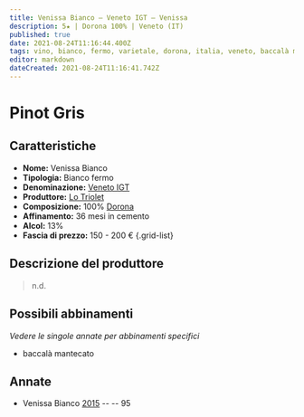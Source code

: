 ```yaml
---
title: Venissa Bianco – Veneto IGT – Venissa
description: 5★ | Dorona 100% | Veneto (IT)
published: true
date: 2021-08-24T11:16:44.400Z
tags: vino, bianco, fermo, varietale, dorona, italia, veneto, baccalà mantecato, 150 - 200€, 5 stelle
editor: markdown
dateCreated: 2021-08-24T11:16:41.742Z
---
```


# Pinot Gris

## Caratteristiche
- **Nome:** Venissa Bianco
- **Tipologia:** Bianco fermo
- **Denominazione:** [Veneto IGT](/denominazioni/Italia/Veneto/IGT/Veneto) 
- **Produttore:** [Lo Triolet](/produttori/Italia/Venissa/Venissa) 
- **Composizione:** 100% [Dorona](/vitigni/bacca-bianca/dorona) 
- **Affinamento:** 36 mesi in cemento 
- **Alcol:** 13%
- **Fascia di prezzo:** 150 - 200 €
{.grid-list}

## Descrizione del produttore

> n.d.


## Possibili abbinamenti
*Vedere le singole annate per abbinamenti specifici*

- baccalà mantecato

## Annate
- Venissa Bianco [2015](vini/Italia/Veneto/Venissa/Venissa-Bianco/2015) -- <span class="star-5"></span> -- 95
